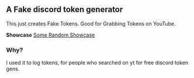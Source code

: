 ## A Fake discord token generator

This just creates Fake Tokens.
Good for Grabbing Tokens on YouTube.

**Showcase** [Some Random Showcase](https://www.youtube.com/watch?v=VOsLdiKc_KM)

### Why?

I used it to log tokens, for people who searched on yt for free discord token gens.
